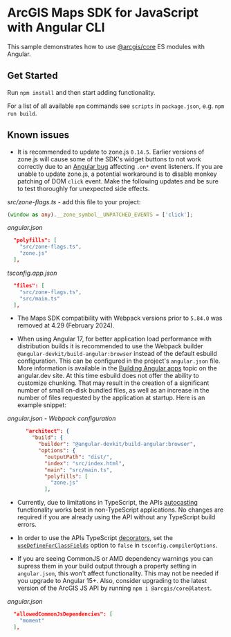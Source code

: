 # ArcGIS Maps SDK for JavaScript with Angular CLI

This sample demonstrates how to use [@arcgis/core](https://www.npmjs.com/package/@arcgis/core) ES modules with Angular. 

## Get Started

Run `npm install` and then start adding functionality.

For a list of all available `npm` commands see `scripts` in `package.json`, e.g. `npm run build`.

## Known issues

* It is recommended to update to zone.js `0.14.5`. Earlier versions of zone.js will cause some of the SDK's widget buttons to not work correctly due to an [Angular bug](https://github.com/angular/angular/issues/54581) affecting `.on*` event listeners. If you are unable to update zone.js, a potential workaround is to disable monkey patching of DOM `click` event. Make the following updates and be sure to test thoroughly for unexpected side effects.

_src/zone-flags.ts_ - add this file to your project:

```ts
(window as any).__zone_symbol__UNPATCHED_EVENTS = ['click'];
```

_angular.json_

```json
  "polyfills": [
    "src/zone-flags.ts",
    "zone.js"
  ],
```

_tsconfig.app.json_

```json
  "files": [
    "src/zone-flags.ts",
    "src/main.ts"
  ],
```

* The Maps SDK compatibility with Webpack versions prior to `5.84.0` was removed at 4.29 (February 2024).

* When using Angular 17, for better application load performance with distribution builds it is recommended to use the Webpack builder `@angular-devkit/build-angular:browser` instead of the default esbuild configuration. This can be configured in the project's `angular.json` file. More information is available in the [Building Angular apps](https://angular.dev/tools/cli/build) topic on the angular.dev site. At this time esbuild does not offer the ability to customize chunking. That may result in the creation of a significant number of small on-disk bundled files, as well as an increase in the number of files requested by the application at startup. Here is an example snippet:

*angular.json - Webpack configuration*

```json
      "architect": {
        "build": {
          "builder": "@angular-devkit/build-angular:browser",
          "options": {
            "outputPath": "dist/",
            "index": "src/index.html",
            "main": "src/main.ts",
            "polyfills": [
              "zone.js"
            ],
``` 

* Currently, due to limitations in TypeScript, the APIs [autocasting](https://developers.arcgis.com/javascript/latest/programming-patterns/#autocasting) functionality works best in non-TypeScript applications. No changes are required if you are already using the API without any TypeScript build errors.

* In order to use the APIs TypeScript [decorators](https://developers.arcgis.com/javascript/latest/api-reference/esri-core-accessorSupport-decorators.html), set the [`useDefineForClassFields`](https://www.typescriptlang.org/tsconfig#useDefineForClassFields) option to `false` in `tsconfig.compilerOptions`.

* If you are seeing CommonJS or AMD dependency warnings you can supress them in your build output through a property setting in `angular.json`, this won't affect functionality. This may not be needed if you upgrade to Angular 15+. Also, consider upgrading to the latest version of the ArcGIS JS API by running `npm i @arcgis/core@latest`.

*angular.json*

```json
  "allowedCommonJsDependencies": [
    "moment"
  ],
```